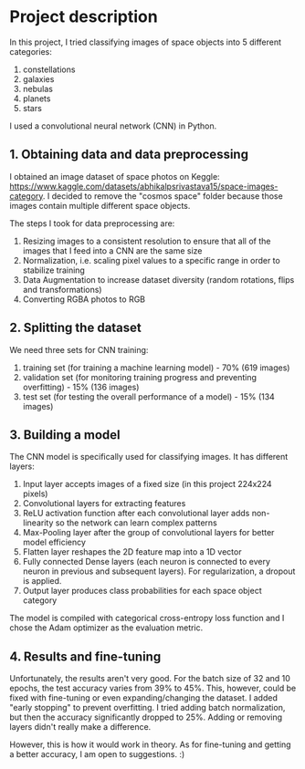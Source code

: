 # Project description

In this project, I tried classifying images of space objects into 5 different categories:
1) constellations
2) galaxies
3) nebulas
4) planets
5) stars

I used a convolutional neural network (CNN) in Python.

## 1. Obtaining data and data preprocessing

I obtained an image dataset of space photos on Keggle: https://www.kaggle.com/datasets/abhikalpsrivastava15/space-images-category.
I decided to remove the "cosmos space" folder because those images contain multiple different space objects.

The steps I took for data preprocessing are:
1) Resizing images to a consistent resolution to ensure that all of the images that I feed into a CNN are the same size
2) Normalization, i.e. scaling pixel values to a specific range in order to stabilize training
3) Data Augmentation to increase dataset diversity (random rotations, flips and transformations)
4) Converting RGBA photos to RGB

## 2. Splitting the dataset

We need three sets for CNN training: 
1) training set (for training a machine learning model) - 70% (619 images)
2) validation set (for monitoring training progress and preventing overfitting) - 15% (136 images)
3) test set (for testing the overall performance of a model) - 15% (134 images)

## 3. Building a model

The CNN model is specifically used for classifying images. It has different layers:

1) Input layer accepts images of a fixed size (in this project 224x224 pixels)
2) Convolutional layers for extracting features
3) ReLU activation function after each convolutional layer adds non-linearity so the network can learn complex patterns
4) Max-Pooling layer after the group of convolutional layers for better model efficiency
5) Flatten layer reshapes the 2D feature map into a 1D vector
6) Fully connected Dense layers (each neuron is connected to every neuron in previous and subsequent layers). For regularization, a dropout is applied.
7) Output layer produces class probabilities for each space object category

The model is compiled with categorical cross-entropy loss function and I chose the Adam optimizer as the evaluation metric.

## 4. Results and fine-tuning

Unfortunately, the results aren't very good. For the batch size of 32 and 10 epochs, the test accuracy varies from 39% to 45%. This, however, could be fixed with fine-tuning or even expanding/changing the dataset. I added "early stopping" to prevent overfitting. I tried adding batch normalization, but then the accuracy significantly dropped to 25%. Adding or removing layers didn't really make a difference.

However, this is how it would work in theory. As for fine-tuning and getting a better accuracy, I am open to suggestions. :)










